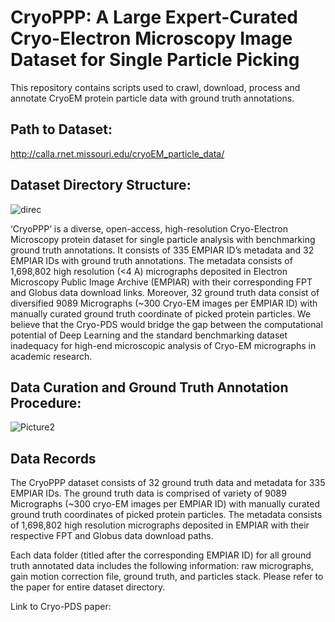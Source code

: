 # CryoPPP: A Large Expert-Curated Cryo-Electron Microscopy Image Dataset for Single Particle Picking 
This repository contains scripts used to crawl, download, process and annotate CryoEM protein particle data with ground truth annotations.

## Path to Dataset:
http://calla.rnet.missouri.edu/cryoEM_particle_data/

## Dataset Directory Structure:

![direc](https://user-images.githubusercontent.com/24986485/214904761-94030d5e-ff8a-4286-a2d5-e6c2466195e0.jpg)


‘CryoPPP’ is a diverse, open-access, high-resolution Cryo-Electron Microscopy protein dataset for single particle analysis with benchmarking ground truth annotations. It consists of 335 EMPIAR ID’s metadata and 32 EMPIAR IDs with ground truth annotations. The metadata consists of 1,698,802 high resolution (<4 A) micrographs deposited in Electron Microscopy Public Image Archive (EMPIAR) with their corresponding FPT and Globus data download links. Moreover, 32 ground truth data consist of diversified 9089 Micrographs (~300 Cryo-EM images per EMPIAR ID) with manually curated ground truth coordinate of picked protein particles. We believe that the Cryo-PDS would bridge the gap between the computational potential of Deep Learning and the standard benchmarking dataset inadequacy for high-end microscopic analysis of Cryo-EM micrographs in academic research. 

## Data Curation and Ground Truth Annotation Procedure:

![Picture2](https://user-images.githubusercontent.com/24986485/219126688-016db1be-f6d0-427b-87b6-aecc25c43f28.jpg)

## Data Records

The CryoPPP dataset consists of 32 ground truth data and metadata for 335 EMPIAR IDs. The ground truth data is comprised of variety of 9089 Micrographs (~300 cryo-EM images per EMPIAR ID) with manually curated ground truth coordinates of picked protein particles. The metadata consists of 1,698,802 high resolution micrographs deposited in EMPIAR with their respective FPT and Globus data download paths.

Each data folder (titled after the corresponding EMPIAR ID) for all ground truth annotated data includes the following information: raw micrographs, gain motion correction file, ground truth, and particles stack. Please refer to the paper for entire dataset directory.

Link to Cryo-PDS paper: 
